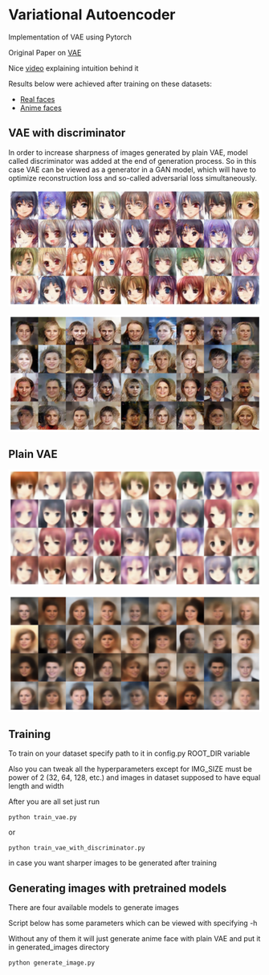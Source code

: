 # Variational Autoencoder

Implementation of VAE using Pytorch

Original Paper on [VAE](https://arxiv.org/abs/1312.6114)

Nice [video](https://www.youtube.com/watch?v=9zKuYvjFFS8) explaining intuition behind it

Results below were achieved after training on these datasets:

 - [Real faces](https://www.kaggle.com/datasets/splcher/animefacedataset)
 - [Anime faces](https://www.kaggle.com/datasets/jessicali9530/celeba-dataset)




## VAE with discriminator 

In order to increase sharpness of images generated by plain VAE, model called discriminator was added at the end of generation process. So in this case VAE can be viewed as a generator in a GAN model, which will have to optimize reconstruction loss and so-called adversarial loss simultaneously.

![](photos/vae_anime_faces_with_disc.png)

![](photos/vae_real_faces_with_disc.png)


## Plain VAE

![](photos/vae_anime_faces.png)

![](photos/vae_real_faces.png)

## Training
To train on your dataset specify path to it in config.py ROOT_DIR variable

Also you can tweak all the hyperparameters except for IMG_SIZE must be power of 2 (32, 64, 128, etc.) and images in dataset supposed to have equal length and width

After you are all set just run

```
python train_vae.py 
```

or 

```
python train_vae_with_discriminator.py
```
in case you want sharper images to be generated after training

## Generating images with pretrained models

There are four available models to generate images

Script below has some parameters which can be viewed with specifying -h

Without any of them it will just generate anime face with plain VAE and put it in generated_images directory
```
python generate_image.py
```
